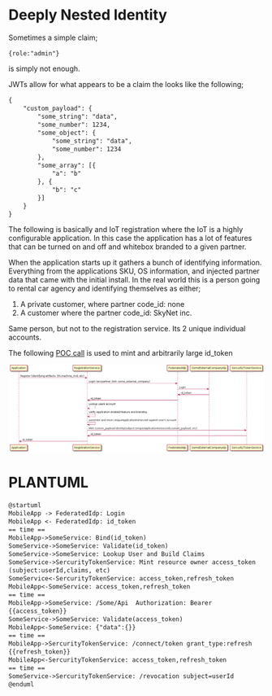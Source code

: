 # Deeply Nested Identity

Sometimes a simple claim;
```
{role:"admin"}
```
is simply not enough.

JWTs allow for what appears to be a claim the looks like the following;
```
{
	"custom_payload": {
		"some_string": "data",
		"some_number": 1234,
		"some_object": {
			"some_string": "data",
			"some_number": 1234
		},
		"some_array": [{
			"a": "b"
		}, {
			"b": "c"
		}]
	}
}
``` 

The following is basically and IoT registration where the IoT is a highly configurable application.  In this case the application has a lot of features that can be turned on and off and whitebox branded to a given partner.

When the application starts up it gathers a bunch of identifying information.  Everything from the applications SKU, OS information, and injected partner data that came with the initial install.  In the real world this is a person going to rental car agency  and identifying themselves as either;
1. A private customer, where partner code_id: none
2. A customer where the partner code_id: SkyNet inc.

Same person, but not to the registration service.  Its 2 unique individual accounts.


The following [POC call](https://p7identityserver4.azurewebsites.net/docs/arbitrary_identity.md) is used to mint and arbitrarily large id_token

 
![Sequence Diagram](5f54b8471192.png)




# PLANTUML 
```
@startuml
MobileApp -> FederatedIdp: Login
MobileApp <- FederatedIdp: id_token
== time ==
MobileApp->SomeService: Bind(id_token)
SomeService->SomeService: Validate(id_token)
SomeService->SomeService: Lookup User and Build Claims
SomeService->SercurityTokenService: Mint resource owner access_token (subject:userId,claims, etc)
SomeService<-SercurityTokenService: access_token,refresh_token
MobileApp<-SomeService: access_token,refresh_token
== time ==
MobileApp->SomeService: /Some/Api  Authorization: Bearer {{access_token}}
SomeService->SomeService: Validate(access_token)
MobileApp<-SomeService: {"data":{}}
== time ==
MobileApp->SercurityTokenService: /connect/token grant_type:refresh {{refresh_token}}
MobileApp<-SercurityTokenService: access_token,refresh_token
== time ==
SomeService->SercurityTokenService: /revocation subject=userId
@enduml
```
